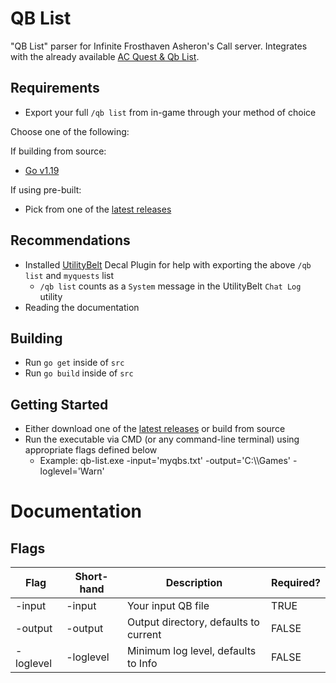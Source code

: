 # QB List
"QB List" parser for Infinite Frosthaven Asheron's Call server. Integrates with the already available [AC Quest & Qb List](https://docs.google.com/spreadsheets/d/1RijHs24riB7ww21W7RUfDMdMCi3MqWk8PQCiW-ybryI/edit#gid=737277478).

## Requirements

* Export your full `/qb list` from in-game through your method of choice

Choose one of the following:

If building from source:

* [Go v1.19](https://go.dev/dl/)

If using pre-built:

* Pick from one of the [latest releases](https://github.com/damitchem/qb-list/releases) 

## Recommendations

* Installed [UtilityBelt](https://utilitybelt.gitlab.io/) Decal Plugin for help with exporting the above `/qb list` and `myquests` list
    * `/qb list` counts as a `System` message in the UtilityBelt `Chat Log` utility
* Reading the documentation

## Building

* Run `go get` inside of `src`
* Run `go build` inside of `src`

## Getting Started

* Either download one of the [latest releases](https://github.com/damitchem/qb-list/releases) or build from source
* Run the executable via CMD (or any command-line terminal) using appropriate flags defined below
  * Example: qb-list.exe -input='myqbs.txt' -output='C:\\\Games' -loglevel='Warn'

# Documentation

## Flags

| Flag      | Short-hand | Description                           | Required? |
|-----------|------------|---------------------------------------|-----------|
| -input    | -input     | Your input QB file                    | TRUE      |
 | -output   | -output    | Output directory, defaults to current | FALSE     |
 | -loglevel | -loglevel  | Minimum log level, defaults to Info   | FALSE     |